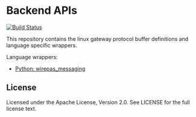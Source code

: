 # Backend APIs

[![Build Status](https://travis-ci.com/wirepas/backend-apis.svg?branch=master)](https://travis-ci.com/wirepas/backend-apis)

This repository contains the linux gateway protocol buffer definitions and
language specific wrappers.

Language wrappers:

-   [Python: wirepas_messaging][here_python]

## License

Licensed under the Apache License, Version 2.0. See LICENSE for the full license text.

[here_python]: https://github.com/wirepas/backend-apis/tree/master/wrappers/python